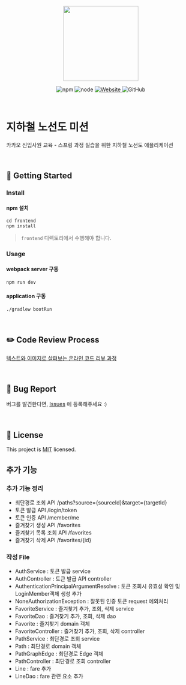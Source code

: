 <p align="center">
    <img width="200px;" src="https://raw.githubusercontent.com/woowacourse/atdd-subway-admin-frontend/master/images/main_logo.png"/>
</p>
<p align="center">
  <img alt="npm" src="https://img.shields.io/badge/npm-%3E%3D%205.5.0-blue">
  <img alt="node" src="https://img.shields.io/badge/node-%3E%3D%209.3.0-blue">
  <a href="https://edu.nextstep.camp/c/R89PYi5H" alt="nextstep atdd">
    <img alt="Website" src="https://img.shields.io/website?url=https%3A%2F%2Fedu.nextstep.camp%2Fc%2FR89PYi5H">
  </a>
  <img alt="GitHub" src="https://img.shields.io/github/license/next-step/spring-subway-admin-kakao">
</p>

<br>

# 지하철 노선도 미션
카카오 신입사원 교육 - 스프링 과정 실습을 위한 지하철 노선도 애플리케이션

<br>

## 🚀 Getting Started

### Install
#### npm 설치
```
cd frontend
npm install
```
> `frontend` 디렉토리에서 수행해야 합니다.

### Usage
#### webpack server 구동
```
npm run dev
```
#### application 구동
```
./gradlew bootRun
```
<br>

## ✏️ Code Review Process
[텍스트와 이미지로 살펴보는 온라인 코드 리뷰 과정](https://github.com/next-step/nextstep-docs/tree/master/codereview)

<br>

## 🐞 Bug Report

버그를 발견한다면, [Issues](https://github.com/next-step/spring-subway-admin-kakao/issues) 에 등록해주세요 :)

<br>

## 📝 License

This project is [MIT](https://github.com/next-step/spring-subway-admin-kakao/blob/master/LICENSE) licensed.

## 추가 기능
### 추가 기능 정리
- 최단경로 조회 API /paths?source={sourceId}&target={targetId}
- 토큰 발급 API /login/token
- 토큰 인증 API /member/me
- 즐겨찾기 생성 API /favorites
- 즐겨찾기 목록 조회 API /favorites
- 즐겨찾기 삭제 API /favorites/{id}

### 작성 File
- AuthService       : 토큰 발급 service
- AuthController    : 토큰 발급 API controller
- AuthenticationPrincipalArgumentResolve : 토큰 조회시 유효성 확인 및 LoginMember객체 생성 추가
- NoneAuthorizationException : 잘못된 인증 토큰 request 예외처리
- FavoriteService   : 즐겨찾기 추가, 조회, 삭제 service
- FavoriteDao       : 즐겨찾기 추가, 조회, 삭제 dao
- Favorite          : 즐겨찾기 domain 객체
- FavoriteController    : 즐겨찾기 추가, 조회, 삭제 controller
- PathService       : 최단경로 조회 service
- Path              : 최단경로 domain 객체
- PathGraphEdge     : 최단경로 Edge 객체
- PathController    : 최단경로 조회 controller
- Line              : fare 추가
- LineDao           : fare 관련 요소 추가